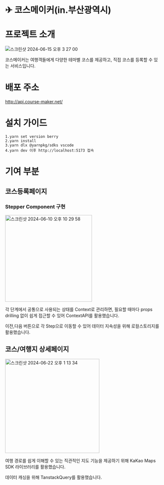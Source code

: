 # ✈ 코스메이커(in.부산광역시)

# 프로젝트 소개

![스크린샷 2024-06-15 오후 3 27 00](https://github.com/PJW980921/Course-Maker-FE/assets/124119421/50a1fe26-659f-4dc3-8326-66e88d95eff3)

코스메이커는 여행객들에게 다양한 테마별 코스를 제공하고, 직접 코스를 등록할 수 있는 서비스입니다.
# 배포 주소
http://api.course-maker.net/
# 설치 가이드
```
1.yarn set version berry
2.yarn install
3.yarn dlx @yarnpkg/sdks vscode
4.yarn dev 이후 http://localhost:5173 접속
```

# 기여 부분
## 코스등록페이지
### Stepper Component 구현

<img width="281" alt="스크린샷 2024-06-10 오후 10 29 58" src="https://github.com/PJW980921/Course-Maker-FE/assets/124119421/7c14fd9a-3e55-48e5-8b81-d84f71d1c968">

 각 단계에서 공통으로 사용되는 상태를 Context로 관리하면, 필요할 때마다 props drilling 없이 쉽게 접근할 수 있어 ContextAPI를 활용했습니다.

 이전,다음 버튼으로 각 Step으로 이동할 수 있어 데이터 지속성을 위해 로컬스토리지를 활용했습니다.

## 코스/여행지 상세페이지

<img width="305" alt="스크린샷 2024-06-22 오후 1 13 34" src="https://github.com/PJW980921/Course-Maker-FE/assets/124119421/56907e07-9c6f-4357-b162-868ebb8465c2">

여행 경로를 쉽게 이해할 수 있는 직관적인 지도 기능을 제공하기 위해 KaKao Maps SDK 라이브러리를 활용했습니다.

데이터 캐싱을 위해 TanstackQuery를 활용했습니다.


